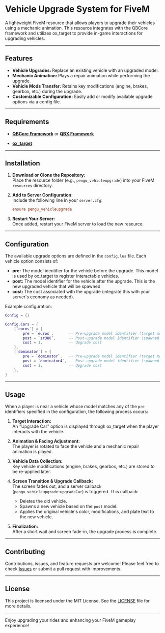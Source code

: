 # Vehicle Upgrade System for FiveM

A lightweight FiveM resource that allows players to upgrade their vehicles using a mechanic animation. This resource integrates with the QBCore framework and utilizes ox_target to provide in-game interactions for upgrading vehicles.

---

## Features

- **Vehicle Upgrades:** Replace an existing vehicle with an upgraded model.
- **Mechanic Animation:** Plays a repair animation while performing the upgrade.
- **Vehicle Mods Transfer:** Retains key modifications (engine, brakes, gearbox, etc.) during the upgrade.
- **Customizable Configuration:** Easily add or modify available upgrade options via a config file.

---

## Requirements

- **[QBCore Framework](https://github.com/qbcore-framework)** or **[QBX Framework](https://github.com/Qbox-project)**

- **[ox_target](https://github.com/overextended/ox_target)**  

---

## Installation

1. **Download or Clone the Repository:**  
   Place the resource folder (e.g., `pengu_vehicleupgrade`) into your FiveM `resources` directory.

2. **Add to Server Configuration:**  
   Include the following line in your `server.cfg`:
   ```ini
   ensure pengu_vehicleupgrade
   ```

3. **Restart Your Server:**  
   Once added, restart your FiveM server to load the new resource.

---

## Configuration

The available upgrade options are defined in the `config.lua` file. Each vehicle option consists of:

- **pre:** The model identifier for the vehicle before the upgrade. This model is used by ox_target to register interactable vehicles.
- **post:** The model identifier for the vehicle after the upgrade. This is the new upgraded vehicle that will be spawned.
- **cost:** The cost associated with the upgrade (integrate this with your server's economy as needed).

Example configuration:
```lua
Config = {}

Config.Cars = {
    [`euros`] = {
        pre = `euros`,       -- Pre-upgrade model identifier (target model)
        post = `zr380`,      -- Post-upgrade model identifier (spawned vehicle)
        cost = 1,            -- Upgrade cost
    },
    [`dominator`] = {
        pre = `dominator`,   -- Pre-upgrade model identifier (target model)
        post = `dominator4`, -- Post-upgrade model identifier (spawned vehicle)
        cost = 1,            -- Upgrade cost
    },
}
```

---

## Usage

When a player is near a vehicle whose model matches any of the `pre` identifiers specified in the configuration, the following process occurs:

1. **Target Interaction:**  
   An "Upgrade Car" option is displayed through ox_target when the player interacts with the vehicle.

2. **Animation & Facing Adjustment:**  
   The player is rotated to face the vehicle and a mechanic repair animation is played.

3. **Vehicle Data Collection:**  
   Key vehicle modifications (engine, brakes, gearbox, etc.) are stored to be re-applied later.

4. **Screen Transition & Upgrade Callback:**  
   The screen fades out, and a server callback (`pengu_vehicleupgrade:upgradeCar`) is triggered. This callback:
   - Deletes the old vehicle.
   - Spawns a new vehicle based on the `post` model.
   - Applies the original vehicle's color, modifications, and plate text to the new vehicle.

5. **Finalization:**  
   After a short wait and screen fade-in, the upgrade process is complete.

---

## Contributing

Contributions, issues, and feature requests are welcome! Please feel free to check [Issues](https://github.com/PenguScript/pengu_vehicleupgrade/issues) or submit a pull request with improvements.

---

## License

This project is licensed under the MIT License. See the [LICENSE](LICENSE) file for more details.

---

Enjoy upgrading your rides and enhancing your FiveM gameplay experience!